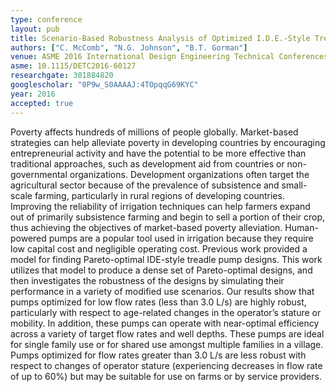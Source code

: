 ```yaml
---
type: conference
layout: pub
title: Scenario-Based Robustness Analysis of Optimized I.D.E.-Style Treadle Pump Designs
authors: ["C. McComb", "N.G. Johnson", "B.T. Gorman"]
venue: ASME 2016 International Design Engineering Technical Conferences and Computers and Information in Engineering Conference
asme: 10.1115/DETC2016-60127
researchgate: 301884820
googlescholar: "0P9w_S0AAAAJ:4TOpqqG69KYC"
year: 2016
accepted: true
---
```

Poverty affects hundreds of millions of people globally. Market-based strategies can help alleviate poverty in developing countries by encouraging entrepreneurial activity and have the potential to be more effective than traditional approaches, such as development aid from countries or non-governmental organizations. Development organizations often target the agricultural sector because of the prevalence of subsistence and small-scale farming, particularly in rural regions of developing countries. Improving the reliability of irrigation techniques can help farmers expand out of primarily subsistence farming and begin to sell a portion of their crop, thus achieving the objectives of market-based poverty alleviation. Human-powered pumps are a popular tool used in irrigation because they require low capital cost and negligible operating cost. Previous work provided a model for finding Pareto-optimal IDE-style treadle pump designs. This work utilizes that model to produce a dense set of Pareto-optimal designs, and then investigates the robustness of the designs by simulating their performance in a variety of modified use scenarios. Our results show that pumps optimized for low flow rates (less than 3.0 L/s) are highly robust, particularly with respect to age-related changes in the operator’s stature or mobility. In addition, these pumps can operate with near-optimal efficiency across a variety of target flow rates and well depths. These pumps are ideal for single family use or for shared use amongst multiple families in a village. Pumps optimized for flow rates greater than 3.0 L/s are less robust with respect to changes of operator stature (experiencing decreases in flow rate of up to 60%) but may be suitable for use on farms or by service providers.
